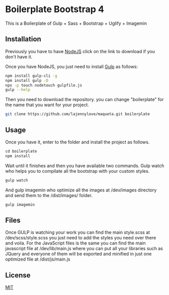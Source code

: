 # Boilerplate Bootstrap 4

This is a Boilerplate of Gulp + Sass + Bootstrap + Uglify + Imagemin

## Installation

Previously you have to have [NodeJS](https://nodejs.org/es/download/) click on the link to download if you don't have it.

Once you have NodeJS, you just need to install [Gulp](https://gulpjs.com) as follows:

```bash
npm install gulp-cli -g
npm install gulp -D
npx -p touch nodetouch gulpfile.js
gulp --help
```
Then you need to download the repository. you can change "boilerplate" for the name that you want for your project.

```bash
git clone https://github.com/lajennylove/maqueta.git boilerplate
```


## Usage
Once you have it, enter to the folder and install the project as follows.

```python
cd boilerplate
npm install
```
Wait until it finishes and then you have available two commands. Gulp watch who helps you to compilate all the bootstrap with your custom styles.

```python
gulp watch
```
And gulp imagemin who optimize all the images at /dev/images directory and send them to the /dist/images/ folder.

```python
gulp imagemin
```
## Files
Once GULP is watching your work you can find the main style.scss at /dev/scss/style.scss you just need to add the styles you need over there and voila. For the JavaScript files is the same you can find the main javascript file at /dev/lib/main.js where you can put all your libraries such as JQuery and everyone of them will be exported and minified in just one optimized file at /dist/js/main.js


## License
[MIT](https://choosealicense.com/licenses/mit/)

